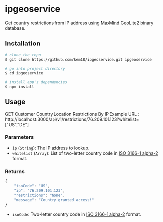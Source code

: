 # ipgeoservice

Get country restrictions from IP address using [MaxMind](https://www.maxmind.com) GeoLite2 binary database.


## Installation

``` bash
# clone the repo
$ git clone https://github.com/kem18/ipgeoservice.git ipgeoservice

# go into project directory
$ cd ipgeoservice

# install app's dependencies
$ npm install
```


## Usage
GET Customer Country Location Restrictions By IP
Example URL : http://localhost:3000/api/v1/restrictions/76.209.101.123?whitelist=["US","DE"]


### Parameters

* `ip` (`String`): The IP address to lookup.
* `whitelist` (`Array`): List of two-letter country code in [ISO 3166-1 alpha-2](https://en.wikipedia.org/wiki/ISO_3166-1_alpha-2) format.

### Returns

```js
{
    "isoCode": "US",
    "ip": "76.209.101.123",
    "restrictions": "None",
    "message": "Country granted access!"
}
```

* `isoCode`: Two-letter country code in [ISO 3166-1 alpha-2](https://en.wikipedia.org/wiki/ISO_3166-1_alpha-2) format.


